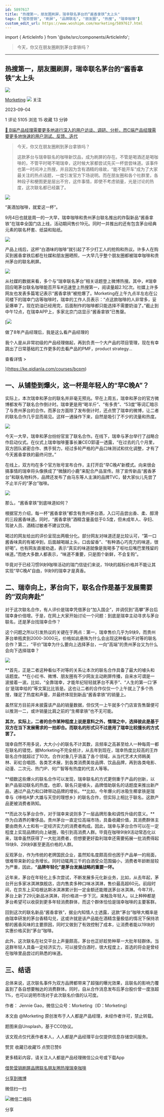 ```yaml
---
id: 5897617
title: "热搜第一，朋友圈刷屏，瑞幸联名茅台的“酱香拿铁”太上头"
tags: ["借势营销", "刷屏", "品牌联名", "朋友圈", "热搜", "瑞幸咖啡"]
custom_edit_url: https://www.woshipm.com/marketing/5897617.html
---
```

import { ArticleInfo } from '@site/src/components/ArticleInfo';

<ArticleInfo
    author="Morketing"
    authorLink="https://www.woshipm.com/u/1292863"
    published="2023-09-04"
    views={5105}
    comments={1}
    collects={15}
/>

> 今天，你又在朋友圈刷到茅台拿铁吗？

---

## 热搜第一，朋友圈刷屏，瑞幸联名茅台的“酱香拿铁”太上头

[![](https://image.woshipm.com/wp-files/2021/06/iRpgjh51GWQVO8Vc0slz.jpg!/both/72x72)](https://www.woshipm.com/u/1292863)

[Morketing](https://www.woshipm.com/u/1292863) ![](https://static.woshipm.com/tag/1101_1@2x.png) 关注

2023-09-04

1 评论 5105 浏览 15 收藏 13 分钟

[🔗 B端产品经理需要更多地进行深入的用户访谈、调研、分析，而C端产品经理需要更多地快速的用户测试、反馈、迭代](https://ke.qidianla.com/courses/bcpm)

> 今天，你又在朋友圈刷到茅台拿铁吗？
> 
> 这款茅台与瑞幸联名的咖啡新饮品，成为刷屏的存在。不管是喝酒还是喝咖啡的，不管平时喝不喝瑞幸，这时候大家都尝试先买一杯尝尝味道。该事件也第一时间冲上热搜，并且因为含有酒精的缘故，“能不能开车”成为了大家最关注的热点话题，一度引发官方下场说明。而在朋友圈和各个社群里，各种段子和梗图更是层出不穷，这件事情，即使不考虑销量，光是讨论的热度，这次联名都已经赢了。

![](https://image.woshipm.com/2023/04/17/44ede800-dcf5-11ed-a8f2-00163e0b5ff3.png)

“美酒加咖啡，就爱这一杯”。

9月4日也就是周一的一大早，瑞幸咖啡和贵州茅台联名推出的炸裂新品“酱香拿铁”在瑞幸全国门店上线，活动期间售价19元。同时一并推出的还有包含茅台经典元素的联名杯套、纸袋和贴纸。

![](https://image.woshipm.com/wp-files/2023/09/zICocVrN2wzU8m53cBxG.png)

产品上线后，这杯“白酒味的咖啡”就引起了不少打工人的抢购和热议。许多人在购买到酱香拿铁后都在社媒和朋友圈晒照，一大早几乎整个朋友圈都被瑞幸咖啡和贵州茅台的联名刷屏。

![](https://image.woshipm.com/wp-files/2023/09/vLhIb5e4SvSQdlwaJaN7.png)

从社媒的数据来看，多个与“瑞幸联名茅台”相关话题登上微博热搜。其中，#瑞幸回应喝茅台联名咖啡能否开车#迅速登上热搜第一，阅读量超2.1亿次。社媒上许多网友也发表多篇笔记表示“酱香拿铁”被抢爆了。Morketing在上午九点半左右在公司楼下的瑞幸门店等咖啡时，瑞幸的工作人员表示：“点这款咖啡的人非常多，妥妥爆单了。现在奶油已经用完，后面制作的咖啡都只能选择不需要奶油了。”截止到中午12点，在瑞幸APP上，多家北京门店显示“酱香拿铁”已售罄。

[![](https://image.woshipm.com/2023/08/02/bf59b8ba-30e4-11ee-88e7-00163e0b5ff3.png)

做了8年产品经理后，我是这么看产品经理的

我个人是从非常初级的产品经理做起，再到负责一个大产品的项目管理，现在有幸跳出了日常基础的工作更多的去看产品的PMF，product strategy...

查看详情 >

](https://ke.qidianla.com/courses/bcpm)

## 一、从铺垫到爆火，这一杯是年轻人的“早C晚A”？

实际上，本次瑞幸和茅台的联名并非毫无预兆。早在上周五，瑞幸和茅台的官方微博都发布了联名合作倒计时。瑞幸更是用“喝半斤”、“有多贵”、“53度”等词汇暗示了与贵州茅台的合作。而茅台方面除了发布倒计时，还点赞了瑞幸的微博，让二者的联名合作几乎显而易见。这样一通操作下来，自然是吸引了不少的流量和热度。

![](https://image.woshipm.com/wp-files/2023/09/yz6iW3hx6R8KPAGYWP49.jpeg)

今天一大早，瑞幸和茅台纷纷官宣了联名合作。在线下，瑞幸与茅台举行了战略合作启动仪式。在仪式上瑞幸咖啡董事长兼CEO郭谨一透露，“在过去的几个月里，双方团队紧密合作、携手努力，经过多轮严格的产品口味测试和优化调整，才有了今天酱香拿铁的最终问世。”

在线上，双方均在多个官方账号宣布合作，主打开启“早C晚A”新模式。向来很会搞事情的瑞幸将头像换成了“微醺的小鹿”来配合产品宣传。除了宣传新品“酱香茅台”和联名物料外，品牌还发布了由马东等人主演的品牌TVC，替大家伙儿先尝了不止半斤的“茅台”咖啡。

![](https://image.woshipm.com/wp-files/2023/09/fY5222OOThUPASxm5gJO.jpeg)

那么，“酱香拿铁”到底味道如何？

根据官方介绍，每一杯“酱香拿铁”都含有贵州茅台酒，入口可品尝出香、柔、醇滑的三段酱香味道。同时，“酱香拿铁”酒精含量虽低于0.5度，但未成年人、孕妇、驾驶人员、酒精过敏者不建议饮用。

喝过的网友给出的评价呈现出两极分化。部分网友对味道还是比较认可，“第一口酱香味真的有被冲到，后面越喝越上头，口齿留香”、“有种酒心巧克力的味道，很好喝”。也有网友直接劝退，表示“真实的味道就像是我喝多了呕吐后嘴巴里残留的味道。”而绝大多数人都表示，“味道不重要，只是图个新鲜，不会复购”。

毕竟对于已经习惯9块9咖啡活动的瑞门信徒们来说，19块的超标价格并不能让其实现“早C晚A”自由，9块9的瑞幸才是真香。

## 二、瑞幸向上，茅台向下，联名合作是基于发展需要的“双向奔赴”

对于这次联名合作，有人评价是瑞幸凭借茅台“加入国企”，并调侃到“高攀”茅台后瑞幸身价倍增。于是，在网上大家开始讨论一个问题：到底是瑞幸主动寻求与茅台联名，还是茅台找瑞幸合作？

这个问题之所以引发热议的关键在于两点：第一，瑞幸售价几乎为9块9，而贵州茅台单瓶卖到2000-3000元，价格如此悬殊为什么会出现这种看似不对等的联名合作？第二，“平价”瑞幸为什么要向上选择茅台，一向“高端”的贵州茅台又为什么会向下选择瑞幸？

![](https://image.woshipm.com/wp-files/2023/09/vC1RXukgxKGd9zm06FL5.png)

**首先，正是二者这种看似不对等的关系让本次的联名合作具备了最大的噱头和话题度。**在小红书、微博、朋友圈有不少网友主动刷屏传播，自来水可谓是一波接着一波。比如，“全靠瑞幸，才能年纪轻轻就茅台不离手”、“人生的第一口‘茅台’是瑞幸给的”等文案比比皆是。这也让二者的合作仅仅一个上午就上了多个热搜，赚足了热度和声量，并最终体现到新品“酱香拿铁”的销量上。

虽然官方目前并未披露该产品的销量数据，但仅凭一上午就多个门店宣告售罄便可以推测一二，或许销量比肩之前的“生椰拿铁”也不无可能。

**其次，实际上，二者的合作某种程度上说是意料之外，情理之中，选择彼此是基于双方在当下发展需求的一拍即合。而联名的形式只不过是用了瑞幸比较擅长的方式罢了。**

瑞幸自然不用多说，大大小小的联名不计其数，且频率之高甚至给人一种每周一都在联名的错觉。据Morketing不完全统计，从去年到现在，瑞幸热度比较高的王炸联名合作就超过了10次。合作对象几乎涵盖了各个领域，从当代艺术大师韩美林、彩虹合唱团、各类艺术展，到各类消费美妆品牌、饮品品牌，再到各类电影、动漫、二次元、热门IP、何广智等有热度的代言人等等。

**细数这些爆火的联名合作可以发现，瑞幸联名的方式更侧重于产品的创新，以新产品驱动联名的热度。也即，联名只是噱头，品牌借助联名的话题度来推出新产品，通过产品力和口碑带动品牌的增长。**比如，今年爆火的冰吸生椰拿铁是瑞幸与《哆啦A梦:大雄与天空的理想乡》的联名合作，但实际上相比于联名，这款产品更被消费者熟知。

**而此次与茅台合作，对于瑞幸来说则多了一层品牌形象和调性升级的意义。**作为白酒界的奢侈品，贵州茅台一直定位高端市场，具备收藏价值，其消费群体主要由商务人士和有一定经济实力的消费者构成。因此，瑞幸与茅台合作可以在一定程度上实现品牌的向上破圈，吸引到高消费人群。毕竟在咖啡9块9活动常态化以来，瑞幸虽然获得了一大批消费者，但想要更好盈利瑞幸还需要拓展一批消费得起19块9、29块9甚至更高价格的人群。

反观茅台，作为传统的老牌国民企业，虽然知名度颇高但也困于产品单一的局面，很难带来新的业务增长。同时动辄两三千的白酒受众范围偏小，消费者年龄断层较为严重，因此，**“品牌年轻化”是茅台发展战略的重要一环。**

近年来，茅台在年轻化上多次尝试，不断发展多元化新业务，比如，从去年起，茅台开出多家冰淇淋旗舰店，店内售卖多种口味冰淇淋，售价最高超60元。前段时间，在京东上买哈根达斯冰淇淋累计到一定金额还能赠送茅台冰淇淋。今年7月，茅台上新了29元新品冰淇淋，将价格进一步下沉，来触及年轻人。以上种种都是茅台希望可以收获到更多年轻消费群体，而这个群体恰恰是瑞幸咖啡的主要客群。

回到这次的联名新品“酱香拿铁”，据业内知情人士透露，这款“茅台”咖啡大概率是由瑞幸研发的茅台香精勾兑，这或许就是该产品能在酒精含量极低的情况下保持浓郁的酱香风味的主要原因，同时又做到了有效控制了成本，让消费者能以19块的实惠价格买到“茅台”咖啡。

此外，这次联名在社交平台上声量颇高，茅台也正好趁势种草一大批年轻群体。当这群年轻人具备一定经济实力，可以接受白酒时，很大程度上，首选的将会是曾经在咖啡里品尝过的熟悉的味道。

## 三、结语

总体来说，这次联名事件为双方品牌都带来了超强的曝光效果，且联名的影响力覆盖到了各自想要触达的消费群体。同时，自从合作消息发布后茅台股价曾一度涨超1%，也可以说明市场对于此次联名价值的认可度。

作者： Jennie Gao，微信公众号：Morketing（ID：Morketing）

本文由 @Morketing 原创发布于人人都是产品经理，未经作者许可，禁止转载。

题图来自Unsplash，基于CC0协议。

该文观点仅代表作者本人，人人都是产品经理平台仅提供信息存储空间服务。

赞赏 收藏已收藏15 点赞已赞6

更多精彩内容，请关注人人都是产品经理微信公众号或下载App

[借势营销](https://www.woshipm.com/tag/%e5%80%9f%e5%8a%bf%e8%90%a5%e9%94%80)[刷屏](https://www.woshipm.com/tag/%e5%88%b7%e5%b1%8f)[品牌联名](https://www.woshipm.com/tag/%e5%93%81%e7%89%8c%e8%81%94%e5%90%8d)[朋友圈](https://www.woshipm.com/tag/%e6%9c%8b%e5%8f%8b%e5%9c%88)[热搜](https://www.woshipm.com/tag/%e7%83%ad%e6%90%9c)[瑞幸咖啡](https://www.woshipm.com/tag/%e7%91%9e%e5%b9%b8%e5%92%96%e5%95%a1)

[分享到微博](https://service.weibo.com/share/share.php?appkey=2775287854&title=热搜第一，朋友圈刷屏，瑞幸联名茅台的“酱香拿铁”太上头&url=https://www.woshipm.com/marketing/5897617.html&pic=https://image.woshipm.com/2023/04/17/44ede800-dcf5-11ed-a8f2-00163e0b5ff3.png)

微信扫一扫

![微信二维码](https://api.pwmqr.com/qrcode/create/?url=https://www.woshipm.com/marketing/5897617.html)

分享